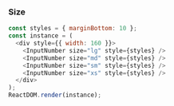 ### Size

<!--start-code-->

```js
const styles = { marginBottom: 10 };
const instance = (
  <div style={{ width: 160 }}>
    <InputNumber size="lg" style={styles} />
    <InputNumber size="md" style={styles} />
    <InputNumber size="sm" style={styles} />
    <InputNumber size="xs" style={styles} />
  </div>
);
ReactDOM.render(instance);
```

<!--end-code-->
